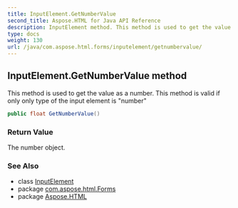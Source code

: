 ```yaml
---
title: InputElement.GetNumberValue
second_title: Aspose.HTML for Java API Reference
description: InputElement method. This method is used to get the value as a number. This method is valid if only only type of the input element is number
type: docs
weight: 130
url: /java/com.aspose.html.forms/inputelement/getnumbervalue/
---
```

## InputElement.GetNumberValue method

This method is used to get the value as a number. This method is valid if only only type of the input element is "number"

```java
public float GetNumberValue()
```

### Return Value

The number object.

### See Also

* class [InputElement](../)
* package [com.aspose.html.Forms](../../inputelement/)
* package [Aspose.HTML](../../../)
